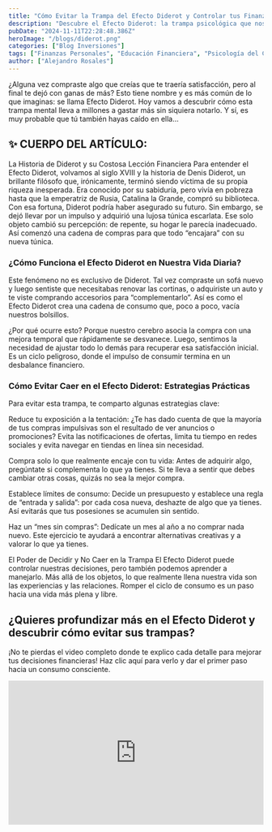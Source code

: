 ```yaml
---
title: "Cómo Evitar la Trampa del Efecto Diderot y Controlar tus Finanzas Personales"
description: "Descubre el Efecto Diderot: la trampa psicológica que nos hace gastar más de lo planeado sin darnos cuenta. Aprende cómo afecta a tus decisiones financieras y encuentra estrategias prácticas para liberarte del impulso de compra desmedido. Una guía esencial para vivir de manera más consciente y controlar tus finanzas."
pubDate: "2024-11-11T22:28:48.386Z"
heroImage: "/blogs/diderot.png"
categories: ["Blog Inversiones"]
tags: ["Finanzas Personales", "Educación Financiera", "Psicología del Consumo", "Hábitos de Consumo", "Ahorro e Inversión", "Minimalismo y Finanzas", "Consumo Consciente", "Control de Gastos", "Desarrollo Personal", "Trampas Psicológicas en el Consumo", "Efecto Diderot", "Consejos Financieros", "Alejandro Rosales"]
author: ["Alejandro Rosales"]
---
```

¿Alguna vez compraste algo que creías que te traería satisfacción, pero al final te dejó con ganas de más? Esto tiene nombre y es más común de lo que imaginas: se llama Efecto Diderot. Hoy vamos a descubrir cómo esta trampa mental lleva a millones a gastar más sin siquiera notarlo. Y sí, es muy probable que tú también hayas caído en ella…

## ✨ CUERPO DEL ARTÍCULO:
La Historia de Diderot y su Costosa Lección Financiera
Para entender el Efecto Diderot, volvamos al siglo XVIII y la historia de Denis Diderot, un brillante filósofo que, irónicamente, terminó siendo víctima de su propia riqueza inesperada. Era conocido por su sabiduría, pero vivía en pobreza hasta que la emperatriz de Rusia, Catalina la Grande, compró su biblioteca. Con esa fortuna, Diderot podría haber asegurado su futuro. Sin embargo, se dejó llevar por un impulso y adquirió una lujosa túnica escarlata. Ese solo objeto cambió su percepción: de repente, su hogar le parecía inadecuado. Así comenzó una cadena de compras para que todo “encajara” con su nueva túnica.

### ¿Cómo Funciona el Efecto Diderot en Nuestra Vida Diaria?
Este fenómeno no es exclusivo de Diderot. Tal vez compraste un sofá nuevo y luego sentiste que necesitabas renovar las cortinas, o adquiriste un auto y te viste comprando accesorios para “complementarlo”. Así es como el Efecto Diderot crea una cadena de consumo que, poco a poco, vacía nuestros bolsillos.

¿Por qué ocurre esto? Porque nuestro cerebro asocia la compra con una mejora temporal que rápidamente se desvanece. Luego, sentimos la necesidad de ajustar todo lo demás para recuperar esa satisfacción inicial. Es un ciclo peligroso, donde el impulso de consumir termina en un desbalance financiero.

### Cómo Evitar Caer en el Efecto Diderot: Estrategias Prácticas
Para evitar esta trampa, te comparto algunas estrategias clave:

Reduce tu exposición a la tentación: ¿Te has dado cuenta de que la mayoría de tus compras impulsivas son el resultado de ver anuncios o promociones? Evita las notificaciones de ofertas, limita tu tiempo en redes sociales y evita navegar en tiendas en línea sin necesidad.

Compra solo lo que realmente encaje con tu vida: Antes de adquirir algo, pregúntate si complementa lo que ya tienes. Si te lleva a sentir que debes cambiar otras cosas, quizás no sea la mejor compra.

Establece límites de consumo: Decide un presupuesto y establece una regla de “entrada y salida”: por cada cosa nueva, deshazte de algo que ya tienes. Así evitarás que tus posesiones se acumulen sin sentido.

Haz un “mes sin compras”: Dedícate un mes al año a no comprar nada nuevo. Este ejercicio te ayudará a encontrar alternativas creativas y a valorar lo que ya tienes.

El Poder de Decidir y No Caer en la Trampa
El Efecto Diderot puede controlar nuestras decisiones, pero también podemos aprender a manejarlo. Más allá de los objetos, lo que realmente llena nuestra vida son las experiencias y las relaciones. Romper el ciclo de consumo es un paso hacia una vida más plena y libre.


## ¿Quieres profundizar más en el Efecto Diderot y descubrir cómo evitar sus trampas? 
¡No te pierdas el video completo donde te explico cada detalle para mejorar tus decisiones financieras! Haz clic aquí para verlo y dar el primer paso hacia un consumo consciente.

<div class="iframe-container" style="position: relative; width: 100%; height: 0; padding-bottom: 56.25%; overflow: hidden;">
  <iframe width="560" height="315" src="https://www.youtube.com/embed/AtMrZwMB4EI?si=ZVelCJf802dru28X" title="YouTube video player" frameborder="0" allow="accelerometer; autoplay; clipboard-write; encrypted-media; gyroscope; picture-in-picture; web-share" allowfullscreen style="position: absolute; top: 0; left: 0; width: 100%; height: 100%; border: none;"></iframe>
</div>
